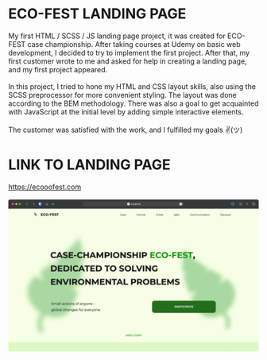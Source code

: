 # ECO-FEST LANDING PAGE
My first HTML / SCSS / JS landing page project, it was created for ECO-FEST case championship. After taking courses at Udemy on basic web development, I decided to try to implement the first project. After that, my first customer wrote to me and asked for help in creating a landing page, and my first project appeared.
<br><br>
In this project, I tried to hone my HTML and CSS layout skills, also using the SCSS preprocessor for more convenient styling. The layout was done according to the BEM methodology. There was also a goal to get acquainted with JavaScript at the initial level by adding simple interactive elements.
<br><br>
The customer was satisfied with the work, and I fulfilled my goals ✌️(ツ)

# LINK TO LANDING PAGE
https://ecooofest.com
<br><br>
![alt text](img/for_readme.png)